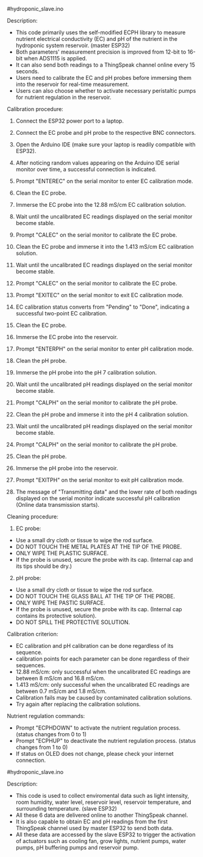 
#hydroponic_slave.ino

Description:
- This code primarily uses the self-modified ECPH library to measure nutrient electrical conductivity (EC) and pH of the nutrient in the hydroponic system reservoir. (master ESP32)
- Both parameters' measurement precision is improved from 12-bit to 16-bit when ADS1115 is applied. 
- It can also send both readings to a ThingSpeak channel online every 15 seconds. 
- Users need to calibrate the EC and pH probes before immersing them into the reservoir for real-time measurement.
- Users can also choose whether to activate necessary peristaltic pumps for nutrient regulation in the reservoir.

Calibration procedure:
1. Connect the ESP32 power port to a laptop.
2. Connect the EC probe and pH probe to the respective BNC connectors.
3. Open the Arduino IDE (make sure your laptop is readily compatible with ESP32).
4. After noticing random values appearing on the Arduino IDE serial monitor over time, a successful connection is indicated.
5. Prompt "ENTEREC" on the serial monitor to enter EC calibration mode.
6. Clean the EC probe.
7. Immerse the EC probe into the 12.88 mS/cm EC calibration solution.
8. Wait until the uncalibrated EC readings displayed on the serial monitor become stable.
9. Prompt "CALEC" on the serial monitor to calibrate the EC probe.
10. Clean the EC probe and immerse it into the 1.413 mS/cm EC calibration solution.
11. Wait until the uncalibrated EC readings displayed on the serial monitor become stable.
12. Prompt "CALEC" on the serial monitor to calibrate the EC probe.
13. Prompt "EXITEC" on the serial monitor to exit EC calibration mode.
14. EC calibration status converts from "Pending" to "Done", indicating a successful two-point EC calibration.
15. Clean the EC probe.
16. Immerse the EC probe into the reservoir.

17. Prompt "ENTERPH" on the serial monitor to enter pH calibration mode.
18. Clean the pH probe.
19. Immerse the pH probe into the pH 7 calibration solution.
20. Wait until the uncalibrated pH readings displayed on the serial monitor become stable.
21. Prompt "CALPH" on the serial monitor to calibrate the pH probe.
22. Clean the pH probe and immerse it into the pH 4 calibration solution.
23. Wait until the uncalibrated pH readings displayed on the serial monitor become stable.
24. Prompt "CALPH" on the serial monitor to calibrate the pH probe.
25. Clean the pH probe.
26. Immerse the pH probe into the reservoir.
27. Prompt "EXITPH" on the serial monitor to exit pH calibration mode.
28. The message of "Transmitting data" and the lower rate of both readings displayed on the serial monitor indicate successful pH calibration (Online data transmission starts).

Cleaning procedure:
1. EC probe:
- Use a small dry cloth or tissue to wipe the rod surface.
- DO NOT TOUCH THE METAL PLATES AT THE TIP OF THE PROBE.
- ONLY WIPE THE PLASTIC SURFACE.
- If the probe is unused, secure the probe with its cap. (Internal cap and its tips should be dry.)
2. pH probe:
- Use a small dry cloth or tissue to wipe the rod surface.
- DO NOT TOUCH THE GLASS BALL AT THE TIP OF THE PROBE.
- ONLY WIPE THE PASTIC SURFACE.
- If the probe is unused, secure the probe with its cap. (Internal cap contains its protective solution).
- DO NOT SPILL THE PROTECTIVE SOLUTION.

Calibration criterion:
- EC calibration and pH calibration can be done regardless of its sequence.
- calibration points for each parameter can be done regardless of their sequences.
- 12.88 mS/cm: only successful when the uncalibrated EC readings are between 8 mS/cm and 16.8 mS/cm.
- 1.413 mS/cm: only successful when the uncalibrated EC readings are between 0.7 mS/cm and 1.8 mS/cm.
- Calibration fails may be caused by contaminated calibration solutions.
- Try again after replacing the calibration solutions.

Nutrient regulation commands:
- Prompt "ECPHDOWN" to activate the nutrient regulation process. (status changes from 0 to 1)
- Prompt "ECPHUP" to deactivate the nutrient regulation process. (status changes from 1 to 0)
- If status on OLED does not change, please check your internet connection.

#hydroponic_slave.ino

Description: 
- This code is used to collect enviromental data such as light intensity, room humidity, water level, reservoir level, reservoir temperature, and surrounding temperature. (slave ESP32)
- All these 6 data are delivered online to another ThingSpeak channel.
- It is also capable to obtain EC and pH readings from the first ThingSpeak channel used by master ESP32 to send both data.
- All these data are accessed by the slave ESP32 to trigger the activation of actuators such as cooling fan, grow lights, nutrient pumps, water pumps, pH buffering pumps and reservoir pump.
